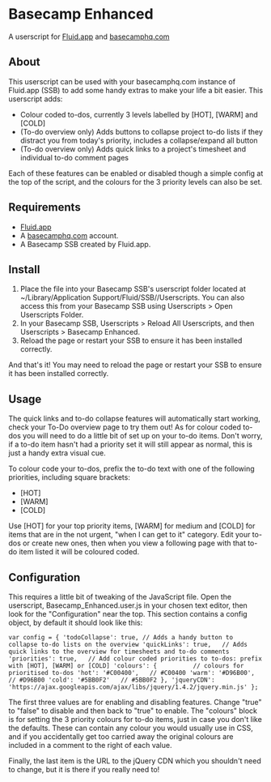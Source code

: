 # Basecamp Enhanced

A userscript for [Fluid.app](http://fluidapp.com/) and [basecamphq.com](http://basecamphq.com)

## About

This userscript can be used with your basecamphq.com instance of Fluid.app (SSB) to add some handy extras to make your life a bit easier. This userscript adds:

* Colour coded to-dos, currently 3 levels labelled by [HOT], [WARM] and [COLD]
* (To-do overview only) Adds buttons to collapse project to-do lists if they distract you from today's priority, includes a collapse/expand all button
* (To-do overview only) Adds quick links to a project's timesheet and individual to-do comment pages

Each of these features can be enabled or disabled though a simple config at the top of the script, and the colours for the 3 priority levels can also be set.

## Requirements

* [Fluid.app](http://fluidapp.com/)
* A [basecamphq.com](http://basecamphq.com) account.
* A Basecamp SSB created by Fluid.app.

## Install

1. Place the file into your Basecamp SSB's userscript folder located at ~/Library/Application Support/Fluid/SSB/<your-ssb-name>/Userscripts. You can also access this from your Basecamp SSB using Userscripts > Open Userscripts Folder.
2. In your Basecamp SSB, Userscripts > Reload All Userscripts, and then Userscripts > Basecamp Enhanced.
3. Reload the page or restart your SSB to ensure it has been installed correctly.

And that's it! You may need to reload the page or restart your SSB to ensure it has been installed correctly.

## Usage

The quick links and to-do collapse features will automatically start working, check your To-Do overview page to try them out! As for colour coded to-dos you will need to do a little bit of set up on your to-do items. Don't worry, if a to-do item hasn't had a priority set it will still appear as normal, this is just a handy extra visual cue.

To colour code your to-dos, prefix the to-do text with one of the following priorities, including square brackets:

* [HOT]
* [WARM]
* [COLD]

Use [HOT] for your top priority items, [WARM] for medium and [COLD] for items that are in the not urgent, "when I can get to it" category. Edit your to-dos or create new ones, then when you view a following page with that to-do item listed it will be coloured coded.

## Configuration

This requires a little bit of tweaking of the JavaScript file. Open the userscript, Basecamp_Enhanced.user.js in your chosen text editor, then look for the "Configuration" near the top. This section contains a config object, by default it should look like this:

`var config = {
  'todoCollapse': true, // Adds a handy button to collapse to-do lists on the overview
  'quickLinks': true,   // Adds quick links to the overview for timesheets and to-do comments
  'priorities': true,   // Add colour coded priorities to to-dos: prefix with [HOT], [WARM] or [COLD]
  'colours': {          // colours for prioritised to-dos
    'hot': '#C00400',   // #C00400
    'warm': '#D96B00',  // #D96B00
    'cold': '#5BB0F2'   // #5BB0F2
  },
  'jqueryCDN': 'https://ajax.googleapis.com/ajax/libs/jquery/1.4.2/jquery.min.js'
};`

The first three values are for enabling and disabling features. Change "true" to "false" to disable and then back to "true" to enable. The "colours" block is for setting the 3 priority colours for to-do items, just in case you don't like the defaults. These can contain any colour you would usually use in CSS, and if you accidentally get too carried away the original colours are included in a comment to the right of each value.

Finally, the last item is the URL to the jQuery CDN which you shouldn't need to change, but it is there if you really need to!

